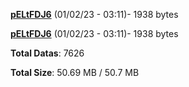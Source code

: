 [**pELtFDJ6**](/data/pELtFDJ6.txt) (01/02/23 - 03:11)- 1938 bytes

[**pELtFDJ6**](/data/pELtFDJ6.txt) (01/02/23 - 03:11)- 1938 bytes

**Total Datas**: 7626

**Total Size**: 50.69 MB / 50.7 MB